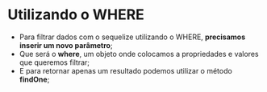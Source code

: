 # Utilizando o WHERE

- Para filtrar dados com o sequelize utilizando o WHERE, **precisamos inserir um novo parâmetro**;
- Que será o **where**, um objeto onde colocamos a propriedades e valores que queremos filtrar;
- E para retornar apenas um resultado podemos utilizar o método **findOne**;
